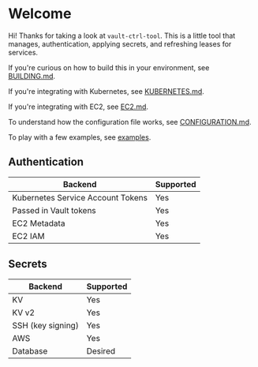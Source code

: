 
# Welcome

Hi! Thanks for taking a look at `vault-ctrl-tool`. This is a little tool that manages, authentication, 
applying secrets, and refreshing leases for services.

If you're curious on how to build this in your environment, see [BUILDING.md](docs/BUILDING.md). 

If you're integrating with Kubernetes, see [KUBERNETES.md](docs/KUBERNETES.md).

If you're integrating with EC2, see [EC2.md](docs/EC2.md).

To understand how the configuration file works, see [CONFIGURATION.md](docs/CONFIGURATION.md).

To play with a few examples, see [examples](docs/examples).

## Authentication

| Backend | Supported |
|---|---|
| Kubernetes Service Account Tokens | Yes |
| Passed in Vault tokens | Yes |
| EC2 Metadata | Yes |
| EC2 IAM | Yes |

##  Secrets

| Backend | Supported |
|---|---
|  KV | Yes |
| KV v2 | Yes |
|  SSH (key signing) | Yes |
| AWS | Yes |
| Database  | Desired |
